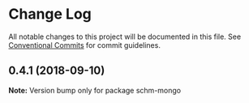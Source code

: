 # Change Log

All notable changes to this project will be documented in this file.
See [Conventional Commits](https://conventionalcommits.org) for commit guidelines.

<a name="0.4.1"></a>
## 0.4.1 (2018-09-10)

**Note:** Version bump only for package schm-mongo
